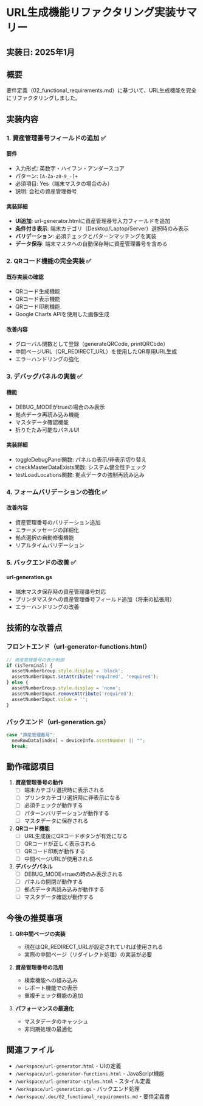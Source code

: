 # URL生成機能リファクタリング実装サマリー

## 実装日: 2025年1月

## 概要

要件定義（02_functional_requirements.md）に基づいて、URL生成機能を完全にリファクタリングしました。

## 実装内容

### 1. 資産管理番号フィールドの追加 ✅

#### 要件
- 入力形式: 英数字・ハイフン・アンダースコア
- パターン: `[A-Za-z0-9_-]+`
- 必須項目: Yes（端末マスタの場合のみ）
- 説明: 会社の資産管理番号

#### 実装詳細
- **UI追加**: url-generator.htmlに資産管理番号入力フィールドを追加
- **条件付き表示**: 端末カテゴリ（Desktop/Laptop/Server）選択時のみ表示
- **バリデーション**: 必須チェックとパターンマッチングを実装
- **データ保存**: 端末マスタへの自動保存時に資産管理番号を含める

### 2. QRコード機能の完全実装 ✅

#### 既存実装の確認
- QRコード生成機能
- QRコード表示機能
- QRコード印刷機能
- Google Charts APIを使用した画像生成

#### 改善内容
- グローバル関数として登録（generateQRCode, printQRCode）
- 中間ページURL（QR_REDIRECT_URL）を使用したQR専用URL生成
- エラーハンドリングの強化

### 3. デバッグパネルの実装 ✅

#### 機能
- DEBUG_MODEがtrueの場合のみ表示
- 拠点データ再読み込み機能
- マスタデータ確認機能
- 折りたたみ可能なパネルUI

#### 実装詳細
- toggleDebugPanel関数: パネルの表示/非表示切り替え
- checkMasterDataExists関数: システム健全性チェック
- testLoadLocations関数: 拠点データの強制再読み込み

### 4. フォームバリデーションの強化 ✅

#### 改善内容
- 資産管理番号のバリデーション追加
- エラーメッセージの詳細化
- 拠点選択の自動修復機能
- リアルタイムバリデーション

### 5. バックエンドの改善 ✅

#### url-generation.gs
- 端末マスタ保存時の資産管理番号対応
- プリンタマスタへの資産管理番号フィールド追加（将来の拡張用）
- エラーハンドリングの改善

## 技術的な改善点

### フロントエンド（url-generator-functions.html）
```javascript
// 資産管理番号の表示制御
if (isTerminal) {
  assetNumberGroup.style.display = 'block';
  assetNumberInput.setAttribute('required', 'required');
} else {
  assetNumberGroup.style.display = 'none';
  assetNumberInput.removeAttribute('required');
  assetNumberInput.value = '';
}
```

### バックエンド（url-generation.gs）
```javascript
case "資産管理番号":
  newRowData[index] = deviceInfo.assetNumber || "";
  break;
```

## 動作確認項目

1. **資産管理番号の動作**
   - [ ] 端末カテゴリ選択時に表示される
   - [ ] プリンタカテゴリ選択時に非表示になる
   - [ ] 必須チェックが動作する
   - [ ] パターンバリデーションが動作する
   - [ ] マスタデータに保存される

2. **QRコード機能**
   - [ ] URL生成後にQRコードボタンが有効になる
   - [ ] QRコードが正しく表示される
   - [ ] QRコード印刷が動作する
   - [ ] 中間ページURLが使用される

3. **デバッグパネル**
   - [ ] DEBUG_MODE=trueの時のみ表示される
   - [ ] パネルの開閉が動作する
   - [ ] 拠点データ再読み込みが動作する
   - [ ] マスタデータ確認が動作する

## 今後の推奨事項

1. **QR中間ページの実装**
   - 現在はQR_REDIRECT_URLが設定されていれば使用される
   - 実際の中間ページ（リダイレクト処理）の実装が必要

2. **資産管理番号の活用**
   - 検索機能への組み込み
   - レポート機能での表示
   - 重複チェック機能の追加

3. **パフォーマンスの最適化**
   - マスタデータのキャッシュ
   - 非同期処理の最適化

## 関連ファイル

- `/workspace/url-generator.html` - UIの定義
- `/workspace/url-generator-functions.html` - JavaScript機能
- `/workspace/url-generator-styles.html` - スタイル定義
- `/workspace/url-generation.gs` - バックエンド処理
- `/workspace/.doc/02_functional_requirements.md` - 要件定義書